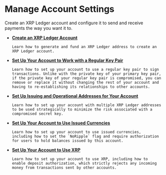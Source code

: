 # Manage Account Settings
<!--{# TODO: updated this tutorial section to include account creation -- which was in the Send and Receive Money tutorials section. I did this because to manage account settings - you need an account first. Seems to flow better? Or we can say before you can use these tutorials, you must create an account - see the related tutorial section in Send and Receive Money. #}-->

Create an XRP Ledger account and configure it to send and receive payments the way you want it to.

* **[Create an XRP Ledger Account](x)**

      Learn how to generate and fund an XRP Ledger address to create an XRP Ledger account.

* **[Set Up Your Account to Work with a Regular Key Pair](x)**

      Learn how to set up your account to use a regular key pair to sign transactions. Unlike with the private key of your primary key pair, if the private key of your regular key pair is compromised, you can remove or replace it without changing the rest of your account and having to re-establishing its relationships to other accounts.

* **[Set Up Issuing and Operational Addresses for Your Account](x)**

      Learn how to set up your account with multiple XRP Ledger addresses to be used strategically to minimize the risk associated with a compromised secret key.

* **[Set Up Your Account to Use Issued Currencies](x)**

      Learn how to set up your account to use issued currencies, including how to set the `NoRipple` flag and require authorization for users to hold balances issued by this account.

* **[Set Up Your Account to Use XRP](x)**

      Learn how to set up your account to use XRP, including how to enable deposit authorization, which strictly rejects any incoming money from transactions sent by other accounts.
 <!--{# TODO: the doc for this setting says: This includes transfers of XRP and issued currencies. So, is this one needs to go in that "third bucket" that applies to both XRP and issued currencies? Or is this a setting only for XRP accounts that stops it from holding issued currencies? #}-->
